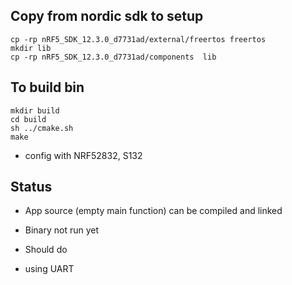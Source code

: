 ## Copy from nordic sdk to setup

```
cp -rp nRF5_SDK_12.3.0_d7731ad/external/freertos freertos
mkdir lib
cp -rp nRF5_SDK_12.3.0_d7731ad/components  lib
```


## To build bin

```
mkdir build
cd build
sh ../cmake.sh
make
```

- config with NRF52832, S132 



## Status

- App source (empty main function) can be compiled and linked
- Binary not run yet

- Should do
- using UART 
